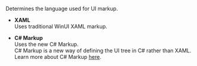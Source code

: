 Determines the language used for UI markup.

- **XAML**  
Uses traditional WinUI XAML markup.

- **C# Markup**  
Uses the new C# Markup.  
C# Markup is a new way of defining the UI tree in C# rather than XAML.  
Learn more about C# Markup [here]().
